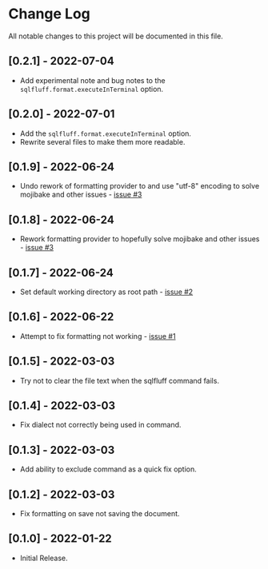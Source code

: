 # Change Log

All notable changes to this project will be documented in this file.

## [0.2.1] - 2022-07-04

- Add experimental note and bug notes to the `sqlfluff.format.executeInTerminal` option.

## [0.2.0] - 2022-07-01

- Add the `sqlfluff.format.executeInTerminal` option.
- Rewrite several files to make them more readable.

## [0.1.9] - 2022-06-24

- Undo rework of formatting provider to and use "utf-8" encoding to solve mojibake and other issues - [issue #3](https://github.com/RobertOstermann/vscode-sqlfluff-extended/issues/3)

## [0.1.8] - 2022-06-24

- Rework formatting provider to hopefully solve mojibake and other issues - [issue #3](https://github.com/RobertOstermann/vscode-sqlfluff-extended/issues/3)

## [0.1.7] - 2022-06-24

- Set default working directory as root path - [issue #2](https://github.com/RobertOstermann/vscode-sqlfluff-extended/issues/2)

## [0.1.6] - 2022-06-22

- Attempt to fix formatting not working - [issue #1](https://github.com/RobertOstermann/vscode-sqlfluff-extended/issues/1)

## [0.1.5] - 2022-03-03

- Try not to clear the file text when the sqlfluff command fails.

## [0.1.4] - 2022-03-03

- Fix dialect not correctly being used in command.

## [0.1.3] - 2022-03-03

- Add ability to exclude command as a quick fix option.

## [0.1.2] - 2022-03-03

- Fix formatting on save not saving the document.

## [0.1.0] - 2022-01-22

- Initial Release.
